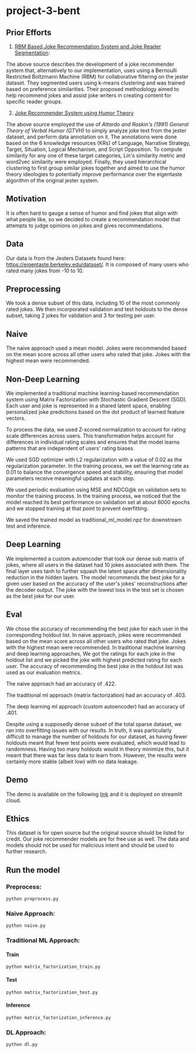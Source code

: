 # project-3-bent

## Prior Efforts
1. [RBM Based Joke Recommendation System and Joke Reader Segmentation](https://www.researchgate.net/publication/337489351_RBM_Based_Joke_Recommendation_System_and_Joke_Reader_Segmentation):

The above source describes the development of a joke recommender system that, alternatively to our implementation, uses using a Bernoulli Restricted Boltzmann Machine (RBM) for collaborative filtering on the jester dataset. They segmented users using k-means clustering and was trained based on preference similarities. Their proposed methodology aimed to help recommend jokes and assist joke writers in creating content for specific reader groups.

2. [Joke Recommender System using Humor Theory](https://hammer.purdue.edu/articles/thesis/JOKE_RECOMMENDER_SYSTEM_USING_HUMOR_THEORY/12735302?file=24105254)

The above source employed the use of _Attardo and Raskin's (1991) General Theory of Verbal Humor (GTVH)_ to simply analyze joke text from the jester dataset, and perform data annotation on it. The annotations were done based on the 6 knowledge resources (KRs) of Language, Narrative Strategy, Target, Situation, Logical Mechanism, and Script Opposition. To compute similarity for any one of these target categories, Lin's similarity metric and word2vec similarity were employed. Finally, they used hierarchical clustering to first group similar jokes together and aimed to use the humor theory ideologies to potentially improve performance over the eigentaste algorithm of the original jester system.

## Motivation
It is often hard to gauge a sense of humor and find jokes that align with what people like, so we decided to create a recommendation model that attempts to judge opinions on jokes and gives recommendations.

## Data
Our data is from the Jesters Datasets found here: https://eigentaste.berkeley.edu/dataset/. It is composed of many users who rated many jokes from -10 to 10.

## Preprocessing
We took a dense subset of this data, including 10 of the most commonly rated jokes. We then incorporated validation and test holdouts to the dense subset, taking 2 jokes for validation and 3 for testing per user.

## Naive
The naive approach used a mean model. Jokes were recommended based on the mean score across all other users who rated that joke. Jokes with the highest mean were recommended.

## Non-Deep Learning
We implemented a traditional machine learning-based recommendation system using Matrix Factorization with Stochastic Gradient Descent (SGD). Each user and joke is represented in a shared latent space, enabling personalized joke predictions based on the dot product of learned feature vectors.     
    
To process the data, we used Z-scored normalization to account for rating scale differences across users. This transformation helps account for differences in individual rating scales and ensures that the model learns patterns that are independent of users' rating biases.  
    
We used SGD optimizer with L2 regularization with a value of 0.02 as the regularization parameter. In the training process, we set the learning rate as 0.01 to balance the convergence speed and stability, ensuring that model parameters receive meaningful updates at each step.   
    
We used periodic evaluation using MSE and NDCG@k on validation sets to monitor the training process. In the training process, we noticed that the model reached its best performance on validation set at about 6000 epochs and we stopped training at that point to prevent overfitting.   
       
We saved the trained model as traditional_ml_model.npz for downstream test and inference.

## Deep Learning
We implemented a custom autoencoder that took our dense sub matrix of jokes, where all users in the dataset had 10 jokes associated with them. The final layer uses tanh to further squash the latent space after dimensionality reduction in the hidden layers. The model recommends the best joke for a given user based on the accuracy of the user's jokes' reconstructions after the decoder output. The joke with the lowest loss in the test set is chosen as the best joke for our user.

## Eval
We chose the accuracy of recommending the best joke for each user in the corresponding holdout list. In naive approach, jokes were recommended based on the mean score across all other users who rated that joke. Jokes with the highest mean were recommended. In traditional machine learning and deep learning approaches, We got the ratings for each joke in the holdout list and we picked the joke with highest predicted rating for each user. The accuracy of recommending the best joke in the holdout list was used as our evaluation metrics.
      
The naive approach had an accuracy of .422.    
       
The traditional ml approach (matrix factorization) had an accuracy of .403.

The deep learning ml approach (custom autoencoder) had an accuracy of .401.

Despite using a supposedly dense subset of the total sparse dataset, we ran into overfitting issues with our results. In truth, it was particularly difficult to manage the number of holdouts for our dataset, as having fewer holdouts meant that fewer test points were evaluated, which would lead to randomness. Having too many holdouts would in theory minimize this, but it meant that there was far less data to learn from. However, the results were certainly more stable (albeit low) with no data leakage.

## Demo

The demo is available on the following [link](https://laxman-22-recommendation-system-app-4nvsmh.streamlit.app/)
and it is deployed on streamlit cloud.

## Ethics
This dataset is for open source but the original source should be listed for credit. Our joke recommender models are for free use as well. The data and models should not be used for malicious intent and should be used to further research.

## Run the model

### Preprocess:  
`python preprocess.py ` 

### Naive Approach:   
`python naive.py`   

### Traditional ML Approach:  
#### Train   
`python matrix_factorization_train.py`   

#### Test   
`python matrix_factorization_test.py`  

#### Inference    
`python matrix_factorization_inference.py`   

### DL Approach:
`python dl.py`

